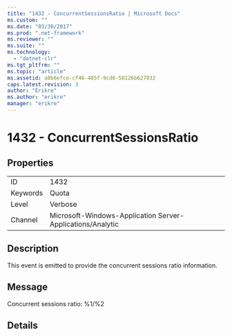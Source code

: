 ```yaml
---
title: "1432 - ConcurrentSessionsRatio | Microsoft Docs"
ms.custom: ""
ms.date: "03/30/2017"
ms.prod: ".net-framework"
ms.reviewer: ""
ms.suite: ""
ms.technology: 
  - "dotnet-clr"
ms.tgt_pltfrm: ""
ms.topic: "article"
ms.assetid: a8b6efce-cf46-485f-9cd6-58126b627032
caps.latest.revision: 3
author: "Erikre"
ms.author: "erikre"
manager: "erikre"
---
```

# 1432 - ConcurrentSessionsRatio
## Properties  
  
|||  
|-|-|  
|ID|1432|  
|Keywords|Quota|  
|Level|Verbose|  
|Channel|Microsoft-Windows-Application Server-Applications/Analytic|  
  
## Description  
 This event is emitted to provide the concurrent sessions ratio information.  
  
## Message  
 Concurrent sessions ratio: %1/%2  
  
## Details